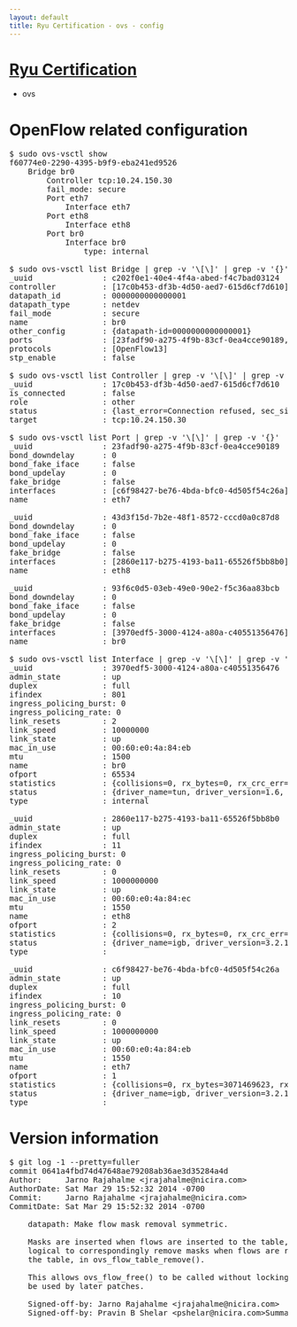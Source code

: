 ```yaml
---
layout: default
title: Ryu Certification - ovs - config
---
```

# [Ryu Certification](http://osrg.github.io/ryu/certification.html)
* ovs 

# OpenFlow related configuration
<pre>
$ sudo ovs-vsctl show
f60774e0-2290-4395-b9f9-eba241ed9526
    Bridge br0
        Controller tcp:10.24.150.30
        fail_mode: secure
        Port eth7
            Interface eth7
        Port eth8
            Interface eth8
        Port br0
            Interface br0
                type: internal

$ sudo ovs-vsctl list Bridge | grep -v '\[\]' | grep -v '{}'
_uuid               : c202f0e1-40e4-4f4a-abed-f4c7bad03124
controller          : [17c0b453-df3b-4d50-aed7-615d6cf7d610]
datapath_id         : 0000000000000001
datapath_type       : netdev
fail_mode           : secure
name                : br0
other_config        : {datapath-id=0000000000000001}
ports               : [23fadf90-a275-4f9b-83cf-0ea4cce90189, 43d3f15d-7b2e-48f1-8572-cccd0a0c87d8, 93f6c0d5-03eb-49e0-90e2-f5c36aa83bcb]
protocols           : [OpenFlow13]
stp_enable          : false

$ sudo ovs-vsctl list Controller | grep -v '\[\]' | grep -v '{}'
_uuid               : 17c0b453-df3b-4d50-aed7-615d6cf7d610
is_connected        : false
role                : other
status              : {last_error=Connection refused, sec_since_connect=316, sec_since_disconnect=0, state=BACKOFF}
target              : tcp:10.24.150.30

$ sudo ovs-vsctl list Port | grep -v '\[\]' | grep -v '{}'
_uuid               : 23fadf90-a275-4f9b-83cf-0ea4cce90189
bond_downdelay      : 0
bond_fake_iface     : false
bond_updelay        : 0
fake_bridge         : false
interfaces          : [c6f98427-be76-4bda-bfc0-4d505f54c26a]
name                : eth7

_uuid               : 43d3f15d-7b2e-48f1-8572-cccd0a0c87d8
bond_downdelay      : 0
bond_fake_iface     : false
bond_updelay        : 0
fake_bridge         : false
interfaces          : [2860e117-b275-4193-ba11-65526f5bb8b0]
name                : eth8

_uuid               : 93f6c0d5-03eb-49e0-90e2-f5c36aa83bcb
bond_downdelay      : 0
bond_fake_iface     : false
bond_updelay        : 0
fake_bridge         : false
interfaces          : [3970edf5-3000-4124-a80a-c40551356476]
name                : br0

$ sudo ovs-vsctl list Interface | grep -v '\[\]' | grep -v '{}'
_uuid               : 3970edf5-3000-4124-a80a-c40551356476
admin_state         : up
duplex              : full
ifindex             : 801
ingress_policing_burst: 0
ingress_policing_rate: 0
link_resets         : 2
link_speed          : 10000000
link_state          : up
mac_in_use          : 00:60:e0:4a:84:eb
mtu                 : 1500
name                : br0
ofport              : 65534
statistics          : {collisions=0, rx_bytes=0, rx_crc_err=0, rx_dropped=0, rx_errors=0, rx_frame_err=0, rx_over_err=0, rx_packets=0, tx_bytes=0, tx_dropped=0, tx_errors=0, tx_packets=0}
status              : {driver_name=tun, driver_version=1.6, firmware_version=N/A}
type                : internal

_uuid               : 2860e117-b275-4193-ba11-65526f5bb8b0
admin_state         : up
duplex              : full
ifindex             : 11
ingress_policing_burst: 0
ingress_policing_rate: 0
link_resets         : 0
link_speed          : 1000000000
link_state          : up
mac_in_use          : 00:60:e0:4a:84:ec
mtu                 : 1550
name                : eth8
ofport              : 2
statistics          : {collisions=0, rx_bytes=0, rx_crc_err=0, rx_dropped=0, rx_errors=0, rx_frame_err=0, rx_over_err=0, rx_packets=0, tx_bytes=6133671, tx_dropped=0, tx_errors=0, tx_packets=65384}
status              : {driver_name=igb, driver_version=3.2.10-k, firmware_version=3.10-0}
type                : 

_uuid               : c6f98427-be76-4bda-bfc0-4d505f54c26a
admin_state         : up
duplex              : full
ifindex             : 10
ingress_policing_burst: 0
ingress_policing_rate: 0
link_resets         : 0
link_speed          : 1000000000
link_state          : up
mac_in_use          : 00:60:e0:4a:84:eb
mtu                 : 1550
name                : eth7
ofport              : 1
statistics          : {collisions=0, rx_bytes=3071469623, rx_crc_err=0, rx_dropped=0, rx_errors=0, rx_frame_err=0, rx_over_err=0, rx_packets=72718514, tx_bytes=0, tx_dropped=0, tx_errors=0, tx_packets=0}
status              : {driver_name=igb, driver_version=3.2.10-k, firmware_version=3.10-0}
type                : 
</pre>

# Version information
<pre>
$ git log -1 --pretty=fuller
commit 0641a4fbd74d47648ae79208ab36ae3d35284a4d
Author:     Jarno Rajahalme &lt;jrajahalme@nicira.com&gt;
AuthorDate: Sat Mar 29 15:52:32 2014 -0700
Commit:     Jarno Rajahalme &lt;jrajahalme@nicira.com&gt;
CommitDate: Sat Mar 29 15:52:32 2014 -0700

    datapath: Make flow mask removal symmetric.
    
    Masks are inserted when flows are inserted to the table, so it is
    logical to correspondingly remove masks when flows are removed from
    the table, in ovs_flow_table_remove().
    
    This allows ovs_flow_free() to be called without locking, which will
    be used by later patches.
    
    Signed-off-by: Jarno Rajahalme &lt;jrajahalme@nicira.com&gt;
    Signed-off-by: Pravin B Shelar &lt;pshelar@nicira.com&gt;Summary:
</pre>
